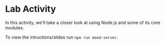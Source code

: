 # Lab Activity

In this activity, we'll take a closer look at using Node.js and some of its core modules.

To view the intructions/slides run `npm run mood-server`.
